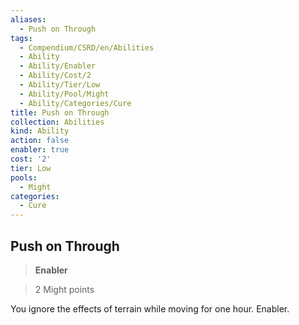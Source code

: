 ```yaml
---
aliases:
  - Push on Through
tags:
  - Compendium/CSRD/en/Abilities
  - Ability
  - Ability/Enabler
  - Ability/Cost/2
  - Ability/Tier/Low
  - Ability/Pool/Might
  - Ability/Categories/Cure
title: Push on Through
collection: Abilities
kind: Ability
action: false
enabler: true
cost: '2'
tier: Low
pools:
  - Might
categories:
  - Cure
---
```

## Push on Through    
>**Enabler**    
>2 Might points  
    
You ignore the effects of terrain while moving for one hour. Enabler.